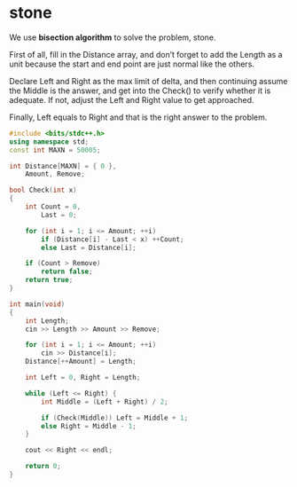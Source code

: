 # stone

We use **bisection algorithm** to solve the problem, stone.

First of all, fill in the Distance array, and don’t forget to add the Length as a unit because the start and end point are just normal like the others.

Declare Left and Right as the max limit of delta, and then continuing assume the Middle is the answer, and get into the Check() to verify whether it is adequate. If not, adjust the Left and Right value to get approached.

Finally, Left equals to Right and that is the right answer to the problem.

```c++
#include <bits/stdc++.h>
using namespace std;
const int MAXN = 50005;

int Distance[MAXN] = { 0 },
	Amount, Remove;

bool Check(int x)
{
	int Count = 0,
		Last = 0;

	for (int i = 1; i <= Amount; ++i)
		if (Distance[i] - Last < x) ++Count;
		else Last = Distance[i];

	if (Count > Remove)
		return false;
	return true;
}

int main(void)
{
	int Length;
	cin >> Length >> Amount >> Remove;

	for (int i = 1; i <= Amount; ++i)
		cin >> Distance[i];
	Distance[++Amount] = Length;

	int Left = 0, Right = Length;

	while (Left <= Right) {
		int Middle = (Left + Right) / 2;

		if (Check(Middle)) Left = Middle + 1;
		else Right = Middle - 1;
	}

	cout << Right << endl;

	return 0;
}
```
